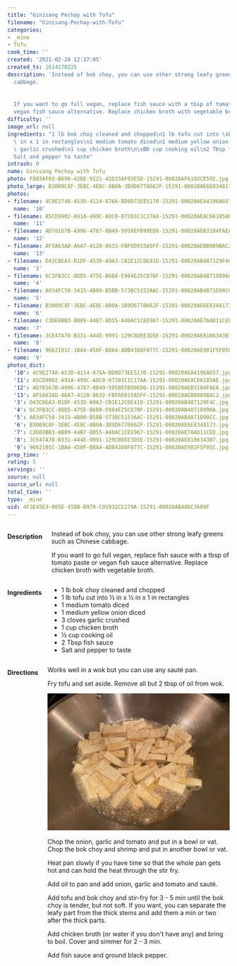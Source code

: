 ```yaml
---
title: "Ginisang Pechay with Tofu"
filename: "Ginisang-Pechay-with-Tofu"
categories:
- _mine
- Tofu
cook_time: ''
created: '2021-02-24 12:37:05'
created_ts: 1614170225
description: 'Instead of bok choy, you can use other strong leafy greens such as Chinese
  cabbage.


  If you want to go full vegan, replace fish sauce with a tbsp of tomato paste or
  vegan fish sauce alternative. Replace chicken broth with vegetable broth.'
difficulty: ''
image_url: null
ingredients: "1 lb bok choy cleaned and chopped\n1 lb tofu cut into \xBD in x \xBD\
  \ in x 1 in rectangles\n1 medium tomato diced\n1 medium yellow onion diced\n3 cloves\
  \ garlic crushed\n1 cup chicken broth\n\xBD cup cooking oil\n2 Tbsp fish sauce\n\
  Salt and pepper to taste"
intrash: 0
name: Ginisang Pechay with Tofu
photo: F8B3AF03-B696-42DE-9121-42D33AF03E5D-15291-00020AF6192CE592.jpg
photo_large: B3009C8F-3EBC-4E8C-8B0A-3B9D6778662F-15291-00020AE6E8348173.jpg
photos:
- filename: 4C9E2748-A53D-4114-876A-BD0D73EE5170-15291-00020AEA4196A657.jpg
  name: '10'
- filename: A5CD9902-A91A-499C-A8C0-07201C1C17AA-15291-00020AEAC66185AE.jpg
  name: '11'
- filename: AD78167B-A996-4767-8B49-5958EFB99ED0-15291-00020AEB3104FAEA.jpg
  name: '12'
- filename: AF5A63AD-A6A7-4120-8632-FBF6D915A5FF-15291-00020AEBB089BAC2.jpg
  name: '13'
- filename: D43CBEA3-B1DF-453D-A9A3-CB1E12C0E41D-15291-00020AB487129F4C.jpg
  name: '3'
- filename: 6C3FB3CC-8DD5-475E-B6B8-E984E25CD7BF-15291-00020AB48718098A.jpg
  name: '4'
- filename: A034FC50-3415-4B00-B5BB-573BC5153AAC-15291-00020AB4871D98CC.jpg
  name: '5'
- filename: B3009C8F-3EBC-4E8C-8B0A-3B9D6778662F-15291-00020AE6E8348173.jpg
  name: '6'
- filename: C3DE8BB3-8B89-44B7-8D55-A40AC1CEE967-15291-00020AE7AAD11CED.jpg
  name: '7'
- filename: 3CE47A78-B331-444E-9991-129C0DEE3D5E-15291-00020AE8106343B7.jpg
  name: '8'
- filename: 9662101C-1BA4-450F-B8A4-ADB4388F077C-15291-00020AE981F5F05C.jpg
  name: '9'
photos_dict:
  '10': 4C9E2748-A53D-4114-876A-BD0D73EE5170-15291-00020AEA4196A657.jpg
  '11': A5CD9902-A91A-499C-A8C0-07201C1C17AA-15291-00020AEAC66185AE.jpg
  '12': AD78167B-A996-4767-8B49-5958EFB99ED0-15291-00020AEB3104FAEA.jpg
  '13': AF5A63AD-A6A7-4120-8632-FBF6D915A5FF-15291-00020AEBB089BAC2.jpg
  '3': D43CBEA3-B1DF-453D-A9A3-CB1E12C0E41D-15291-00020AB487129F4C.jpg
  '4': 6C3FB3CC-8DD5-475E-B6B8-E984E25CD7BF-15291-00020AB48718098A.jpg
  '5': A034FC50-3415-4B00-B5BB-573BC5153AAC-15291-00020AB4871D98CC.jpg
  '6': B3009C8F-3EBC-4E8C-8B0A-3B9D6778662F-15291-00020AE6E8348173.jpg
  '7': C3DE8BB3-8B89-44B7-8D55-A40AC1CEE967-15291-00020AE7AAD11CED.jpg
  '8': 3CE47A78-B331-444E-9991-129C0DEE3D5E-15291-00020AE8106343B7.jpg
  '9': 9662101C-1BA4-450F-B8A4-ADB4388F077C-15291-00020AE981F5F05C.jpg
prep_time: ''
rating: 5
servings: ''
source: null
source_url: null
total_time: ''
type: _mine
uid: 4F3E45E3-005E-45BB-B979-C01932CE279A-15291-00020AB486C3609F
---
```

<div class="large-8 medium-7 columns" id="writeup">		<h4 id="description">Description</h4>
<div class="box box-description content"><p>Instead of bok choy, you can use other strong leafy greens such as Chinese cabbage.</p>
<p>If you want to go full vegan, replace fish sauce with a tbsp of tomato paste or vegan fish sauce alternative. Replace chicken broth with vegetable broth.</p>
</div>	</div><!-- #writeup -->
</div><!-- #row-one -->
<div class="row" id="row-two">	<div class="medium-4 small-5 columns"><h4 id="ingredients">Ingredients</h4><div class="box box-ingredients content"><ul>
<li>1 lb bok choy cleaned and chopped</li>
<li>1 lb tofu cut into ½ in x ½ in x 1 in rectangles</li>
<li>1 medium tomato diced</li>
<li>1 medium yellow onion diced</li>
<li>3 cloves garlic crushed</li>
<li>1 cup chicken broth</li>
<li>½ cup cooking oil</li>
<li>2 Tbsp fish sauce</li>
<li>Salt and pepper to taste</li>
</ul>
</div>	</div>	<div class="medium-6 small-7 columns"><h4 id="directions">Directions</h4><div class="box box-directions content"><p>Works well in a wok but you can use any sauté pan.</p>
<p>Fry tofu and set aside. Remove all but 2 tbsp of oil from wok.</p>
<p><img src="/images/recipes/4F3E45E3-005E-45BB-B979-C01932CE279A-15291-00020AB486C3609F/A034FC50-3415-4B00-B5BB-573BC5153AAC-15291-00020AB4871D98CC.jpg" alt="5" /></p>
<p>Chop the onion, garlic and tomato and put in a bowl or vat. Chop the bok choy and shrimp and put in another bowl or vat.</p>
<p>Heat pan slowly if you have time so that the whole pan gets hot and can hold the heat through the stir fry.</p>
<p>Add oil to pan and add onion, garlic and tomato and sauté.</p>
<p>Add tofu and bok choy and stir-fry for 3 - 5 min until the bok choy is tender, but not soft. If you want, you can separate the leafy part from the thick stems and add them a min or two after the thick parts.</p>
<p>Add chicken broth (or water if you don't have any) and bring to boil. Cover and simmer for 2 - 3 min.</p>
<p>Add fish sauce and ground black pepper.</p>
</div>	</div>